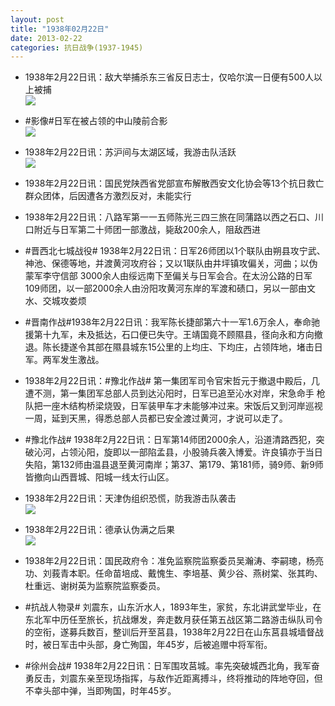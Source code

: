 ```yaml
---
layout: post
title: "1938年02月22日"
date: 2013-02-22
categories: 抗日战争(1937-1945)
---
```


<meta name="referrer" content="no-referrer" />

- 1938年2月22日讯：敌大举捕杀东三省反日志士，仅哈尔滨一日便有500人以上被捕 <br/><img src="https://ww4.sinaimg.cn/large/aca367d8jw1e22l3hrrw8j.jpg" />

- #影像#日军在被占领的中山陵前合影 <br/><img src="https://ww3.sinaimg.cn/large/aca367d8jw1e22k0q17efj.jpg" />

- 1938年2月22日讯：苏沪间与太湖区域，我游击队活跃 <br/><img src="https://ww4.sinaimg.cn/large/aca367d8jw1e22jd1ai8yj.jpg" />

- 1938年2月22日讯：国民党陕西省党部宣布解散西安文化协会等13个抗日救亡群众团体，后因遭各方激烈反对，未能实行 

- 1938年2月22日讯：八路军第一一五师陈光三四三旅在同蒲路以西之石口、川口附近与日军第二十师团一部激战，毙敌200余人，阻敌西进 

- #晋西北七城战役# 1938年2月22日讯：日军26师团以1个联队由朔县攻宁武、神池、保德等地，并渡黄河攻府谷；又以1联队由井坪镇攻偏关，河曲；以伪蒙军李守信部 3000余人由绥远南下至偏关与日军会合。在太汾公路的日军109师团，以一部2000余人由汾阳攻黄河东岸的军渡和碛口，另以一部由文水、交城攻娄烦 

- #晋南作战#1938年2月22日讯：我军陈长捷部第六十一军1.6万余人，奉命驰援第十九军，未及抵达，石口便已失守。王靖国竟不顾隰县，径向永和方向撤退。陈长捷遂令其部在隰县城东15公里的上均庄、下均庄，占领阵地，堵击日军。两军发生激战。 

- 1938年2月22日讯：#豫北作战# 第一集团军司令官宋哲元于撤退中殿后，几遭不测，第一集团军总部人员到达沁阳时，日军已追至沁水对岸，宋急命手 枪队把一座木结构桥梁烧毁，日军装甲车才未能够冲过来。宋饭后又到河岸巡视一周，延到天黑，得悉总部人员都已安全渡过黄河，才说可以走了。 

- #豫北作战# 1938年2月22日讯：日军第14师团2000余人，沿道清路西犯，突破沁河，占领沁阳，旋即以一部陷孟县，小股骑兵袭入博爱。许良镇亦于当日失陷，第132师由温县退至黄河南岸；第37、第179、第181师，骑9师、新9师皆撤向山西晋城、阳城一线太行山区。 

- 1938年2月22日讯：天津伪组织恐慌，防我游击队袭击 <br/><img src="https://ww4.sinaimg.cn/large/aca367d8jw1e21yjvzprqj.jpg" />

- 1938年2月22日讯：德承认伪满之后果 <br/><img src="https://ww3.sinaimg.cn/large/aca367d8jw1e21wtgulozj.jpg" />

- 1938年2月22日讯：国民政府令：准免监察院监察委员吴瀚涛、李嗣璁，杨亮功、刘莪青本职。任命苗培成、戴愧生、李培基、黄少谷、燕树棠、张其昀、杜重远、谢树英为监察院监察委员。 

- #抗战人物录# 刘震东，山东沂水人，1893年生，家贫，东北讲武堂毕业，在东北军中历任至旅长，抗战爆发，奔走数月获任第五战区第二路游击纵队司令的空衔，遂募兵数百，整训后开至莒县，1938年2月22日在山东莒县城墙督战时，被日军击中头部，身亡殉国，年45岁，后被追赠中将军衔。 

- #徐州会战# 1938年2月22日讯：日军围攻莒城。率先突破城西北角，我军奋勇反击，刘震东亲至现场指挥，与敌作近距离搏斗，终将推动的阵地夺回，但不幸头部中弹，当即殉国，时年45岁。 

